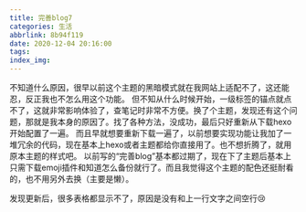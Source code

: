 ```yaml
---
title: 完善blog7
categories: 生活
abbrlink: 8b94f119
date: 2020-12-04 20:16:00
tags:
index_img:
---
```


不知道什么原因，很早以前这个主题的黑暗模式就在我网站上适配不了，这还能忍，反正我也不怎么用这个功能。
但不知从什么时候开始，一级标签的锚点就点不了，这就非常影响体验了，查笔记时非常不方便。换了个主题，发现还有这个问题，那就是我本身的原因了。找了各种方法，没成功，最后只好重新从下载hexo开始配置了一遍。
而且早就想要重新下载一遍了，以前想要实现功能让我加了一堆冗余的代码，现在基本上hexo或者主题都给你直接用了。也不想折腾了，就用原本主题的样式吧。
以前写的“完善blog”基本都过期了，现在下了主题后基本上只需下载emoji插件和知道怎么备份就行了。而且我觉得这个主题的配色还挺耐看的，也不用另外去换（主要是懒）。

发现更新后，很多表格都显示不了，原因是没有和上一行文字之间空行:cry:
